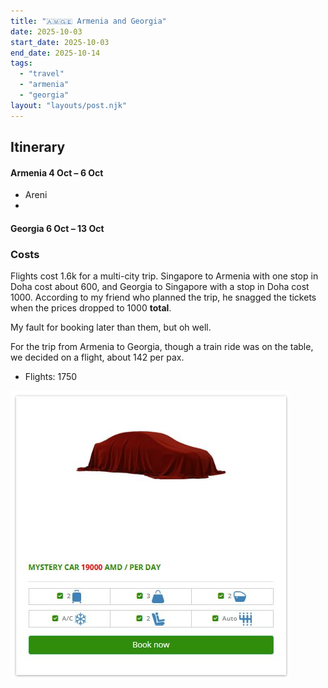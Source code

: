 ```yaml
---
title: "🇦🇲🇬🇪 Armenia and Georgia"
date: 2025-10-03
start_date: 2025-10-03
end_date: 2025-10-14
tags:
  - "travel"
  - "armenia"
  - "georgia"
layout: "layouts/post.njk"
---
```



## Itinerary

#### Armenia 4 Oct – 6 Oct

- Areni
- 

#### Georgia 6 Oct – 13 Oct

### Costs

Flights cost 1.6k for a multi-city trip.
Singapore to Armenia with one stop in Doha cost about 600,
and Georgia to Singapore with a stop in Doha cost 1000.
According to my friend who planned the trip, he snagged the tickets
when the prices dropped to 1000 **total**.

My fault for booking later than them, but oh well.

For the trip from Armenia to Georgia, though a train ride was on the table,
we decided on a flight, about 142 per pax.

- Flights: 1750

![The car booking site with a "Mystery car" hidden under red cloth.](./mysterycar.jpg)
